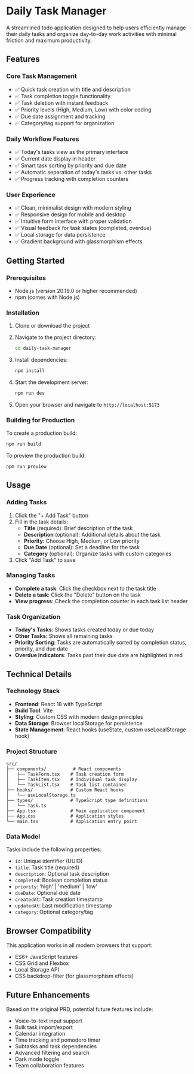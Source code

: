 # Daily Task Manager

A streamlined todo application designed to help users efficiently manage their daily tasks and organize day-to-day work activities with minimal friction and maximum productivity.

## Features

### Core Task Management
- ✅ Quick task creation with title and description
- ✅ Task completion toggle functionality
- ✅ Task deletion with instant feedback
- ✅ Priority levels (High, Medium, Low) with color coding
- ✅ Due date assignment and tracking
- ✅ Category/tag support for organization

### Daily Workflow Features
- ✅ Today's tasks view as the primary interface
- ✅ Current date display in header
- ✅ Smart task sorting by priority and due date
- ✅ Automatic separation of today's tasks vs. other tasks
- ✅ Progress tracking with completion counters

### User Experience
- ✅ Clean, minimalist design with modern styling
- ✅ Responsive design for mobile and desktop
- ✅ Intuitive form interface with proper validation
- ✅ Visual feedback for task states (completed, overdue)
- ✅ Local storage for data persistence
- ✅ Gradient background with glassmorphism effects

## Getting Started

### Prerequisites
- Node.js (version 20.19.0 or higher recommended)
- npm (comes with Node.js)

### Installation

1. Clone or download the project
2. Navigate to the project directory:
   ```bash
   cd daily-task-manager
   ```

3. Install dependencies:
   ```bash
   npm install
   ```

4. Start the development server:
   ```bash
   npm run dev
   ```

5. Open your browser and navigate to `http://localhost:5173`

### Building for Production

To create a production build:

```bash
npm run build
```

To preview the production build:

```bash
npm run preview
```

## Usage

### Adding Tasks
1. Click the "+ Add Task" button
2. Fill in the task details:
   - **Title** (required): Brief description of the task
   - **Description** (optional): Additional details about the task
   - **Priority**: Choose High, Medium, or Low priority
   - **Due Date** (optional): Set a deadline for the task
   - **Category** (optional): Organize tasks with custom categories
3. Click "Add Task" to save

### Managing Tasks
- **Complete a task**: Click the checkbox next to the task title
- **Delete a task**: Click the "Delete" button on the task
- **View progress**: Check the completion counter in each task list header

### Task Organization
- **Today's Tasks**: Shows tasks created today or due today
- **Other Tasks**: Shows all remaining tasks
- **Priority Sorting**: Tasks are automatically sorted by completion status, priority, and due date
- **Overdue Indicators**: Tasks past their due date are highlighted in red

## Technical Details

### Technology Stack
- **Frontend**: React 18 with TypeScript
- **Build Tool**: Vite
- **Styling**: Custom CSS with modern design principles
- **Data Storage**: Browser localStorage for persistence
- **State Management**: React hooks (useState, custom useLocalStorage hook)

### Project Structure
```
src/
├── components/          # React components
│   ├── TaskForm.tsx    # Task creation form
│   ├── TaskItem.tsx    # Individual task display
│   └── TaskList.tsx    # Task list container
├── hooks/              # Custom React hooks
│   └── useLocalStorage.ts
├── types/              # TypeScript type definitions
│   └── Task.ts
├── App.tsx             # Main application component
├── App.css             # Application styles
└── main.tsx            # Application entry point
```

### Data Model
Tasks include the following properties:
- `id`: Unique identifier (UUID)
- `title`: Task title (required)
- `description`: Optional task description
- `completed`: Boolean completion status
- `priority`: 'high' | 'medium' | 'low'
- `dueDate`: Optional due date
- `createdAt`: Task creation timestamp
- `updatedAt`: Last modification timestamp
- `category`: Optional category/tag

## Browser Compatibility

This application works in all modern browsers that support:
- ES6+ JavaScript features
- CSS Grid and Flexbox
- Local Storage API
- CSS backdrop-filter (for glassmorphism effects)

## Future Enhancements

Based on the original PRD, potential future features include:
- Voice-to-text input support
- Bulk task import/export
- Calendar integration
- Time tracking and pomodoro timer
- Subtasks and task dependencies
- Advanced filtering and search
- Dark mode toggle
- Team collaboration features
